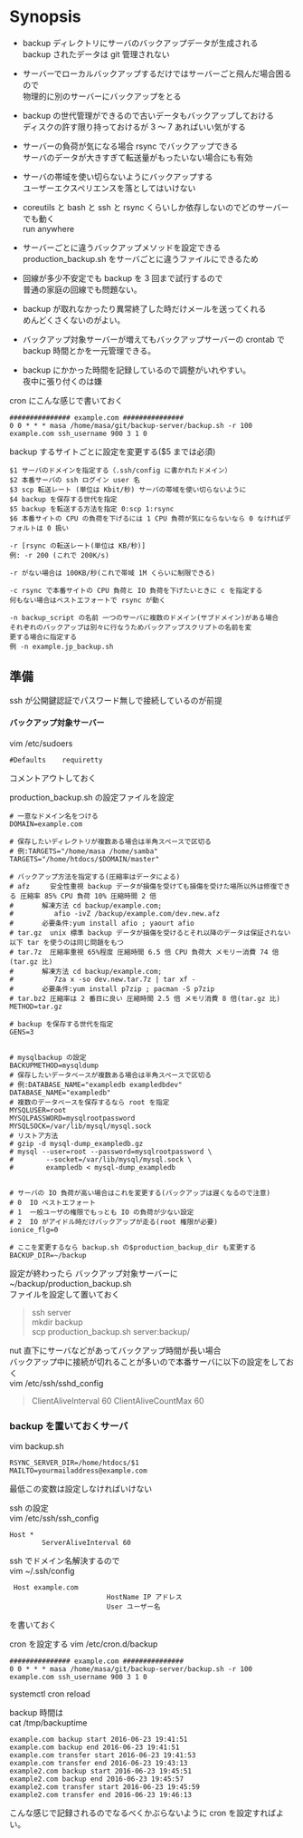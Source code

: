 # Synopsis

* backup ディレクトリにサーバのバックアップデータが生成される  
  backup されたデータは git 管理されない  
  
* サーバーでローカルバックアップするだけではサーバーごと飛んだ場合困るので  
  物理的に別のサーバーにバックアップをとる  
  
* backup の世代管理ができるので古いデータもバックアップしておける  
  ディスクの許す限り持っておけるが 3 〜 7 あればいい気がする  
  
* サーバーの負荷が気になる場合 rsync でバックアップできる  
  サーバのデータが大きすぎて転送量がもったいない場合にも有効  
  
* サーバの帯域を使い切らないようにバックアップする  
  ユーザーエクスペリエンスを落としてはいけない  
  
* coreutils と bash と ssh と rsync くらいしか依存しないのでどのサーバーでも動く  
  run anywhere  
  
* サーバーごとに違うバックアップメソッドを設定できる  
  production_backup.sh をサーバごとに違うファイルにできるため  
  
* 回線が多少不安定でも backup を 3 回まで試行するので  
  普通の家庭の回線でも問題ない。  
  
* backup が取れなかったり異常終了した時だけメールを送ってくれる  
  めんどくさくないのがよい。  
  
* バックアップ対象サーバーが増えてもバックアップサーバーの crontab で  
  backup 時間とかを一元管理できる。  

* backup にかかった時間を記録しているので調整がいれやすい。  
  夜中に張り付くのは嫌  


cron にこんな感じで書いておく

    ############### example.com ###############
    0 0 * * * masa /home/masa/git/backup-server/backup.sh -r 100 example.com ssh_username 900 3 1 0

 backup するサイトごとに設定を変更する($5 までは必須)
 
    $1 サーバのドメインを指定する（.ssh/config に書かれたドメイン）
    $2 本番サーバの ssh ログイン user 名
    $3 scp 転送レート (単位は Kbit/秒) サーバの帯域を使い切らないように
    $4 backup を保存する世代を指定
    $5 backup を転送する方法を指定 0:scp 1:rsync
    $6 本番サイトの CPU の負荷を下げるには 1 CPU 負荷が気にならないなら 0 なければデフォルトは 0 扱い
 
    -r [rsync の転送レート(単位は KB/秒)]
    例: -r 200 (これで 200K/s)
	
    -r がない場合は 100KB/秒(これで帯域 1M くらいに制限できる)
	
    -c rsync で本番サイトの CPU 負荷と IO 負荷を下げたいときに c を指定する
    何もない場合はベストエフォートで rsync が動く
	
    -n backup_script の名前 一つのサーバに複数のドメイン(サブドメイン)がある場合
    それぞれのバックアップは別々に行なうためバックアップスクリプトの名前を変
    更する場合に指定する
    例 -n example.jp_backup.sh


## 準備

ssh が公開鍵認証でパスワード無しで接続しているのが前提  

#### バックアップ対象サーバー

vim /etc/sudoers  

    #Defaults    requiretty

コメントアウトしておく  


production_backup.sh の設定ファイルを設定  

    # 一意なドメイン名をつける
    DOMAIN=example.com

    # 保存したいディレクトリが複数ある場合は半角スペースで区切る
    # 例:TARGETS="/home/masa /home/samba"
    TARGETS="/home/htdocs/$DOMAIN/master"

    # バックアップ方法を指定する(圧縮率はデータによる)
    # afz     安全性重視 backup データが損傷を受けても損傷を受けた場所以外は修復できる 圧縮率 85% CPU 負荷 10% 圧縮時間 2 倍
    #       解凍方法 cd backup/example.com;
    #          afio -ivZ /backup/example.com/dev.new.afz
    #       必要条件:yum install afio ; yaourt afio
    # tar.gz  unix 標準 backup データが損傷を受けるとそれ以降のデータは保証されない 以下 tar を使うのは同じ問題をもつ
    # tar.7z  圧縮率重視 65%程度 圧縮時間 6.5 倍 CPU 負荷大 メモリー消費 74 倍(tar.gz 比)
    #       解凍方法 cd backup/example.com;
    #          7za x -so dev.new.tar.7z | tar xf -
    #       必要条件:yum install p7zip ; pacman -S p7zip
    # tar.bz2 圧縮率は 2 番目に良い 圧縮時間 2.5 倍 メモリ消費 8 倍(tar.gz 比)
    METHOD=tar.gz

    # backup を保存する世代を指定
    GENS=3


    # mysqlbackup の設定
    BACKUPMETHOD=mysqldump
    # 保存したいデータベースが複数ある場合は半角スペースで区切る
    # 例:DATABASE_NAME="exampledb exampledbdev"
    DATABASE_NAME="exampledb"
    # 複数のデータベースを保存するなら root を指定
    MYSQLUSER=root
    MYSQLPASSWORD=mysqlrootpassword
    MYSQLSOCK=/var/lib/mysql/mysql.sock
    # リストア方法
    # gzip -d mysql-dump_exampledb.gz
    # mysql --user=root --password=mysqlrootpassword \
    #        --socket=/var/lib/mysql/mysql.sock \
    #        exampledb < mysql-dump_exampledb


    # サーバの IO 負荷が高い場合はこれを変更する(バックアップは遅くなるので注意)
    # 0  IO ベストエフォート
    # 1  一般ユーザの権限でもっとも IO の負荷が少ない設定
    # 2  IO がアイドル時だけバックアップが走る(root 権限が必要)
    ionice_flg=0

    # ここを変更するなら backup.sh の$production_backup_dir も変更する
    BACKUP_DIR=~/backup


設定が終わったら
バックアップ対象サーバーに  
~/backup/production_backup.sh  
ファイルを設定して置いておく  

>ssh server  
>mkdir backup  
>scp production_backup.sh server:backup/  


nut 直下にサーバなどがあってバックアップ時間が長い場合  
バックアップ中に接続が切れることが多いので本番サーバに以下の設定をしておく  
vim /etc/ssh/sshd_config  

>ClientAliveInterval 60
>ClientAliveCountMax 60


### backup を置いておくサーバ

vim backup.sh  

    RSYNC_SERVER_DIR=/home/htdocs/$1
    MAILTO=yourmailaddress@example.com

最低この変数は設定しなければいけない   

ssh の設定  
vim /etc/ssh/ssh_config  

    Host *
            ServerAliveInterval 60

ssh でドメイン名解決するので  
vim ~/.ssh/config  

     Host example.com
                            HostName IP アドレス
                            User ユーザー名

を書いておく  


cron を設定する
vim /etc/cron.d/backup  

    ############### example.com ###############
    0 0 * * * masa /home/masa/git/backup-server/backup.sh -r 100 example.com ssh_username 900 3 1 0

systemctl cron reload


backup 時間は  
cat /tmp/backuptime  

    example.com backup start 2016-06-23 19:41:51
    example.com backup end 2016-06-23 19:41:51
    example.com transfer start 2016-06-23 19:41:53
    example.com transfer end 2016-06-23 19:43:13
	example2.com backup start 2016-06-23 19:45:51
    example2.com backup end 2016-06-23 19:45:57
    example2.com transfer start 2016-06-23 19:45:59
    example2.com transfer end 2016-06-23 19:46:13

こんな感じで記録されるのでなるべくかぶらないように cron を設定すればよい。  

